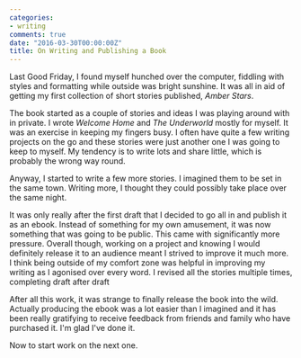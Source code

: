 ```yaml
---
categories:
- writing
comments: true
date: "2016-03-30T00:00:00Z"
title: On Writing and Publishing a Book
---
```

Last Good Friday, I found myself hunched over the computer, fiddling with styles and formatting while outside was bright sunshine. It was all in aid of getting my first collection of short stories published, *Amber Stars*.

The book started as a couple of stories and ideas I was playing around with in private. I wrote *Welcome Home* and *The Underworld* mostly for myself. It was an exercise in keeping my fingers busy. I often have quite a few writing projects on the go and these stories were just another one I was going to keep to myself. My tendency is to write lots and share little, which is probably the wrong way round.

Anyway, I started to write a few more stories. I imagined them to be set in the same town. Writing more, I thought they could possibly take place over the same night.

It was only really after the first draft that I decided to go all in and publish it as an ebook. Instead of something for my own amusement, it was now something that was going to be public. This came with significantly more pressure. Overall though, working on a project and knowing I would definitely release it to an audience meant I strived to improve it much more. I think being outside of my comfort zone was helpful in improving my writing as I agonised over every word. I revised all the stories multiple times, completing draft after draft

After all this work, it was strange to finally release the book into the wild. Actually producing the ebook was a lot easier than I imagined and it has been really gratifying to receive feedback from friends and family who have purchased it. I'm glad I've done it.

Now to start work on the next one.
